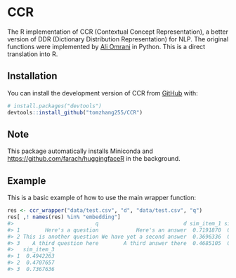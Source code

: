 
<!-- README.md is generated from README.Rmd. Please edit that file -->

# CCR

<!-- badges: start -->
<!-- badges: end -->

The R implementation of CCR (Contextual Concept Representation), a
better version of DDR (Dictionary Distribution Representation) for NLP.
The original functions were implemented by [Ali
Omrani](https://ali-omrani.github.io) in Python. This is a direct
translation into R.

## Installation

You can install the development version of CCR from
[GitHub](https://github.com/) with:

``` r
# install.packages("devtools")
devtools::install_github("tomzhang255/CCR")
```

## Note

This package automatically installs Miniconda and
<https://github.com/farach/huggingfaceR> in the background.

## Example

This is a basic example of how to use the main wrapper function:

``` r
res <- ccr_wrapper("data/test.csv", "d", "data/test.csv", "q")
res[ ,! names(res) %in% "embedding"]
#>                          q                           d sim_item_1 sim_item_2
#> 1        Here's a question            Here's an answer  0.7191870  0.4478848
#> 2 This is another question We have yet a second answer  0.3696336  0.4954454
#> 3    A third question here        A third answer there  0.4685105  0.4422214
#>   sim_item_3
#> 1  0.4942263
#> 2  0.4707657
#> 3  0.7367636
```
